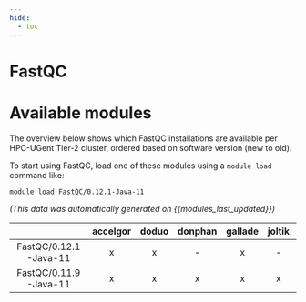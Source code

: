 ```yaml
---
hide:
  - toc
---
```


FastQC
======

# Available modules


The overview below shows which FastQC installations are available per HPC-UGent Tier-2 cluster, ordered based on software version (new to old).

To start using FastQC, load one of these modules using a `module load` command like:

```shell
module load FastQC/0.12.1-Java-11
```

*(This data was automatically generated on {{modules_last_updated}})*  

| |accelgor|doduo|donphan|gallade|joltik|litleo|shinx|
| :---: | :---: | :---: | :---: | :---: | :---: | :---: | :---: |
|FastQC/0.12.1-Java-11|x|x|-|x|-|x|x|
|FastQC/0.11.9-Java-11|x|x|x|x|x|x|x|
